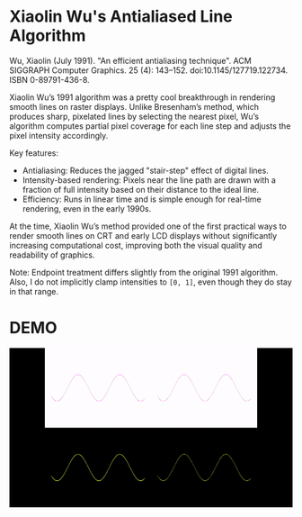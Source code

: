 # Xiaolin Wu's Antialiased Line Algorithm
Wu, Xiaolin (July 1991). "An efficient antialiasing technique". ACM SIGGRAPH Computer Graphics. 25 (4): 143–152. doi:10.1145/127719.122734. ISBN 0-89791-436-8.

Xiaolin Wu’s 1991 algorithm was a pretty cool breakthrough in rendering smooth lines on raster displays. 
Unlike Bresenham’s method, which produces sharp, pixelated lines by selecting the nearest pixel, Wu’s algorithm computes partial pixel coverage for each line step and adjusts the pixel intensity accordingly.

Key features:

- Antialiasing: Reduces the jagged "stair-step" effect of digital lines.
- Intensity-based rendering: Pixels near the line path are drawn with a fraction of full intensity based on their distance to the ideal line.
- Efficiency: Runs in linear time and is simple enough for real-time rendering, even in the early 1990s.

At the time, Xiaolin Wu’s method provided one of the first practical ways to render smooth lines on CRT and early LCD displays without significantly increasing computational cost, improving both the visual quality and readability of graphics.

Note: Endpoint treatment differs slightly from the original 1991 algorithm. Also, I do not implicitly clamp intensities to `[0, 1]`, even though they do stay in that range.

# DEMO

![](DEMO_X.gif)
